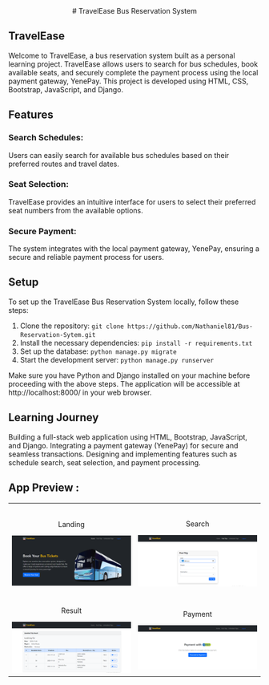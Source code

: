 <div align="center">
# TravelEase Bus Reservation System
</div>

## **TravelEase**

Welcome to TravelEase, a bus reservation system built as a personal learning project. TravelEase allows users to search for bus schedules, book available seats, and securely complete the payment process using the local payment gateway, YenePay. This project is developed using HTML, CSS, Bootstrap, JavaScript, and Django.

## **Features**

### Search Schedules: 

Users can easily search for available bus schedules based on their preferred routes and travel dates.

### Seat Selection: 

TravelEase provides an intuitive interface for users to select their preferred seat numbers from the available options.

### Secure Payment: 

The system integrates with the local payment gateway, YenePay, ensuring a secure and reliable payment process for users.

## **Setup**

To set up the TravelEase Bus Reservation System locally, follow these steps:

1. Clone the repository: `git clone https://github.com/Nathaniel81/Bus-Reservation-Sytem.git`
2. Install the necessary dependencies: `pip install -r requirements.txt`
3. Set up the database: `python manage.py migrate`
4. Start the development server: `python manage.py runserver`

Make sure you have Python and Django installed on your machine before proceeding with the above steps.
The application will be accessible at http://localhost:8000/ in your web browser.

## **Learning Journey**

Building a full-stack web application using HTML, Bootstrap, JavaScript, and Django.
Integrating a payment gateway (YenePay) for secure and seamless transactions.
Designing and implementing features such as schedule search, seat selection, and payment processing.

## **App Preview** :

<table width="100%"> 
<tr>
<td width="50%">      
&nbsp; 
<br>
<p align="center">
  Landing
</p>
<img src="./static/home.PNG">
</td> 
<td width="50%">
<br>
<p align="center">
  Search
</p>
<img src="./static/Search.PNG">  
</td>
</tr>
<tr>
<td width="50%">
<br>
<p align="center">
  Result
</p>
<img src="./static/result.PNG">
</td>
<td width="50%">
<br>
<p align="center">
  Payment
</p>
<img src="./static/payment.PNG">  
</td>
</tr>
</table>
